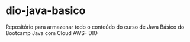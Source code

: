 # dio-java-basico
Repositório para armazenar todo o conteúdo do curso de Java Básico do Bootcamp Java com Cloud AWS- DIO
